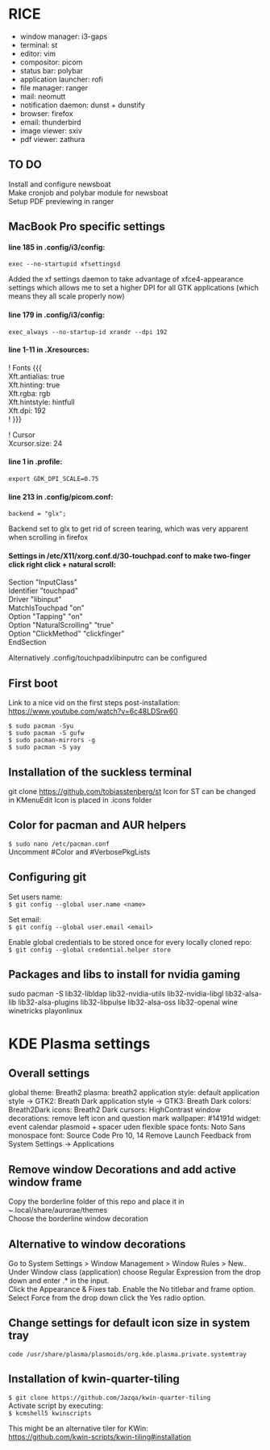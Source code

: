 # RICE

* window manager: i3-gaps
* terminal: st
* editor: vim
* compositor: picom
* status bar: polybar
* application launcher: rofi
* file manager: ranger
* mail: neomutt  
* notification daemon: dunst + dunstify
* browser: firefox
* email: thunderbird
* image viewer: sxiv
* pdf viewer: zathura

## TO DO    
Install and configure newsboat  
Make cronjob and polybar module for newsboat  
Setup PDF previewing in ranger  

## MacBook Pro specific settings

#### line 185 in .config/i3/config:  

`exec --no-startupid xfsettingsd`  

Added the xf settings daemon to take advantage of xfce4-appearance settings which allows me to set a higher DPI for all GTK applications (which means they all scale properly now)  

#### line 179 in .config/i3/config:  

`exec_always --no-startup-id xrandr --dpi 192`  

#### line 1-11 in .Xresources:  

! Fonts {{{  
Xft.antialias: true  
Xft.hinting:   true  
Xft.rgba:      rgb  
Xft.hintstyle: hintfull  
Xft.dpi:       192  
! }}}  
  
! Cursor  
Xcursor.size: 24  

#### line 1 in .profile:  
`export GDK_DPI_SCALE=0.75`  

#### line 213 in .config/picom.conf:  

`backend = "glx";`  

Backend set to glx to get rid of screen tearing, which was very apparent when scrolling in firefox  

#### Settings in /etc/X11/xorg.conf.d/30-touchpad.conf to make two-finger click right click + natural scroll:  

Section "InputClass"  
    Identifier "touchpad"  
    Driver "libinput"  
    MatchIsTouchpad "on"  
    Option "Tapping" "on"  
    Option "NaturalScrolling" "true"  
    Option "ClickMethod" "clickfinger"  
EndSection  

Alternatively .config/touchpadxlibinputrc can be configured

## First boot
Link to a nice vid on the first steps post-installation: https://www.youtube.com/watch?v=6c48LDSrw60

`$ sudo pacman -Syu`  
`$ sudo pacman -S gufw`  
`$ sudo pacman-mirrors -g`    
`$ sudo pacman -S yay`  

## Installation of the suckless terminal
git clone https://github.com/tobiasstenberg/st
Icon for ST can be changed in KMenuEdit
Icon is placed in .icons folder

## Color for pacman and AUR helpers
`$ sudo nano /etc/pacman.conf`    
Uncomment #Color and #VerbosePkgLists

## Configuring git
Set users name:  
`$ git config --global user.name <name>`  

Set email:  
`$ git config --global user.email <email>`  

Enable global credentials to be stored once for every locally cloned repo:  
`$ git config --global credential.helper store`  

## Packages and libs to install for nvidia gaming
sudo pacman -S lib32-libldap lib32-nvidia-utils lib32-nvidia-libgl lib32-alsa-lib 
lib32-alsa-plugins lib32-libpulse lib32-alsa-oss lib32-openal wine winetricks playonlinux

# KDE Plasma settings

## Overall settings
global theme: Breath2
plasma: breath2
application style: default
application style -> GTK2: Breath Dark
application style -> GTK3: Breath Dark
colors: Breath2Dark
icons: Breath2 Dark
cursors: HighContrast
window decorations: remove left icon and question mark
wallpaper: #14191d
widget: event calendar plasmoid + spacer uden flexible space
fonts: Noto Sans
monospace font: Source Code Pro 10, 14
Remove Launch Feedback from System Settings -> Applications

## Remove window Decorations and add active window frame
Copy the borderline folder of this repo and place it in ~.local/share/aurorae/themes  
Choose the borderline window decoration

## Alternative to window decorations
Go to System Settings > Window Management > Window Rules > New..  
Under Window class (application) choose Regular Expression from the drop down and enter .* in the input.  
Click the Appearance & Fixes tab. Enable the No titlebar and frame option. Select Force from the drop down click the Yes radio option.

## Change settings for default icon size in system tray
`code /usr/share/plasma/plasmoids/org.kde.plasma.private.systemtray`

## Installation of kwin-quarter-tiling

`$ git clone https://github.com/Jazqa/kwin-quarter-tiling`  
Activate script by executing:  
`$ kcmshell5 kwinscripts`  

This might be an alternative tiler for KWin:   
https://github.com/kwin-scripts/kwin-tiling#installation  

